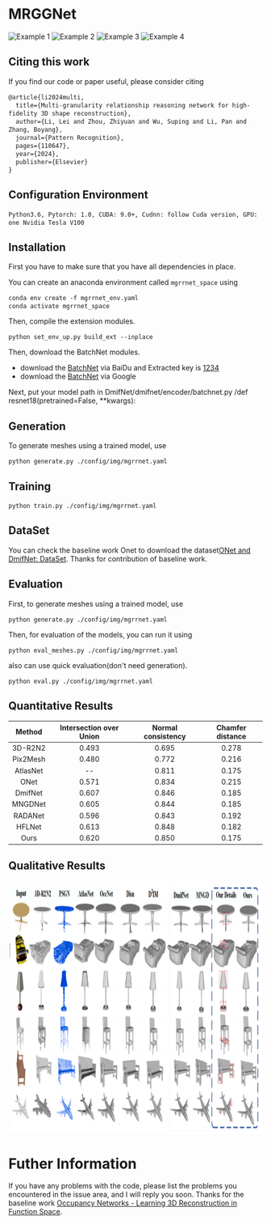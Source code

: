# MRGGNet
![Example 1](display/car.gif)
![Example 2](display/chair.gif)
![Example 3](display/plane.gif)
![Example 4](display/table.gif)

## Citing this work
If you find our code or paper useful, please consider citing
```
@article{li2024multi,
  title={Multi-granularity relationship reasoning network for high-fidelity 3D shape reconstruction},
  author={Li, Lei and Zhou, Zhiyuan and Wu, Suping and Li, Pan and Zhang, Boyang},
  journal={Pattern Recognition},
  pages={110647},
  year={2024},
  publisher={Elsevier}
}
```

## Configuration Environment
```
Python3.6, Pytorch: 1.0, CUDA: 9.0+, Cudnn: follow Cuda version, GPU: one Nvidia Tesla V100
```

## Installation
First you have to make sure that you have all dependencies in place.

You can create an anaconda environment called `mgrrnet_space` using
```
conda env create -f mgrrnet_env.yaml
conda activate mgrrnet_space
```

Then, compile the extension modules.
```
python set_env_up.py build_ext --inplace
```
Then, download the BatchNet modules.

* download the [BatchNet](https://pan.baidu.com/s/1KzcgkiE-gxTy1-cw0ikaAA) via BaiDu and Extracted key is [1234]([1234]) 
* download the [BatchNet](https://drive.google.com/file/d/1fqDrqU_wMb_EbHCprZkOIWWxSiXPxaJK/view?usp=sharing) via Google

Next, put your model path in DmifNet/dmifnet/encoder/batchnet.py /def resnet18(pretrained=False, **kwargs):


## Generation
To generate meshes using a trained model, use
```
python generate.py ./config/img/mgrrnet.yaml
```

## Training
```
python train.py ./config/img/mgrrnet.yaml
```

## DataSet
You can check the baseline work Onet to download the dataset[ONet and DmifNet: DataSet](https://s3.eu-central-1.amazonaws.com/avg-projects/occupancy_networks/data/dataset_small_v1.1.zip). Thanks for contribution of baseline work.

## Evaluation

First, to generate meshes using a trained model, use
```
python generate.py ./config/img/mgrrnet.yaml
```

Then, for evaluation of the models, you can run it using

```
python eval_meshes.py ./config/img/mgrrnet.yaml
```
also can use quick evaluation(don't need generation).
```
python eval.py ./config/img/mgrrnet.yaml
```

## Quantitative Results
Method | Intersection over Union | Normal consistency | Chamfer distance 
:-: | :-: | :-: | :-: 
3D-R2N2 | 0.493 | 0.695 | 0.278  
Pix2Mesh | 0.480 | 0.772 | 0.216 
AtlasNet | -- | 0.811 | 0.175 
ONet | 0.571 | 0.834 | 0.215
DmifNet | 0.607 | 0.846 | 0.185
MNGDNet | 0.605 | 0.844 | 0.185
RADANet | 0.596 | 0.843 | 0.192
HFLNet | 0.613 | 0.848 | 0.182
Ours | 0.620 | 0.850 | 0.175


## Qualitative Results
<img src="display/qs.jpg" width="1000" height="500">

# Futher Information
If you have any problems with the code, please list the problems you encountered in the issue area, and I will reply you soon.
Thanks for the baseline work [Occupancy Networks - Learning 3D Reconstruction in Function Space](https://avg.is.tuebingen.mpg.de/publications/occupancy-networks).

